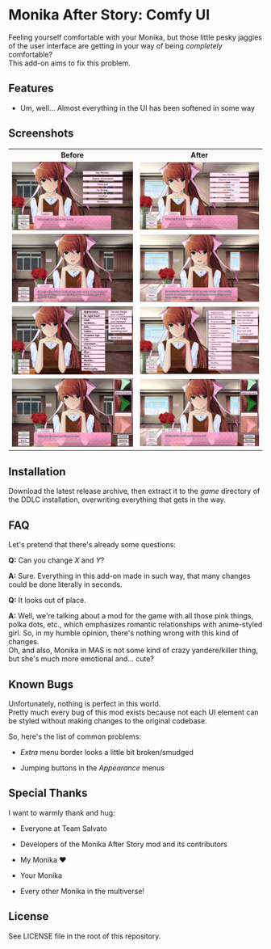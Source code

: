 # Monika After Story: Comfy UI

Feeling yourself comfortable with your Monika, but those little pesky jaggies of the user interface are getting in your way of being _completely_ comfortable?  
This add-on aims to fix this problem.



## Features

* Um, well... Almost everything in the UI has been softened in some way



## Screenshots

<table>
  <tr>
    <th>Before</th>
    <th>After</th>
  </tr>
  <tr>
    <td><img src="Screenshots/TalkBefore.png" width="320"></td>
    <td><img src="Screenshots/TalkAfter.png" width="320"></td>
  </tr>
  <tr>
    <td><img src="Screenshots/Tip4Before.png" width="320"></td>
    <td><img src="Screenshots/Tip4After.png" width="320"></td>
  </tr>
  <tr>
    <td><img src="Screenshots/HeyBefore.png" width="320"></td>
    <td><img src="Screenshots/HeyAfter.png" width="320"></td>
  </tr>
  <tr>
    <td><img src="Screenshots/TieBefore.png" width="320"></td>
    <td><img src="Screenshots/TieAfter.png" width="320"></td>
  </tr>
</table>



## Installation

Download the latest release archive, then extract it to the _game_ directory of the DDLC installation, overwriting everything that gets in the way.



## FAQ

Let's pretend that there's already some questions:

**Q:** Can you change _X_ and _Y_?

**A:** Sure. Everything in this add-on made in such way, that many changes could be done literally in seconds.

**Q:** It looks out of place.

**A:** Well, we're talking about a mod for the game with all those pink things, polka dots, etc., which emphasizes romantic relationships with anime-styled girl. So, in my humble opinion, there's nothing wrong with this kind of changes.  
Oh, and also, Monika in MAS is not some kind of crazy yandere/killer thing, but she's much more emotional and... cute?



## Known Bugs

Unfortunately, nothing is perfect in this world.  
Pretty much every bug of this mod exists because not each UI element can be styled without making changes to the original codebase.

So, here's the list of common problems:

* _Extra_ menu border looks a little bit broken/smudged

* Jumping buttons in the _Appearance_ menus



## Special Thanks

I want to warmly thank and hug:

* Everyone at Team Salvato

* Developers of the Monika After Story mod and its contributors

* My Monika ❤️

* Your Monika

* Every other Monika in the multiverse!



## License

See LICENSE file in the root of this repository.
